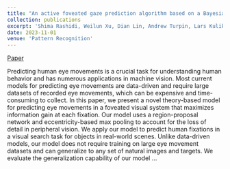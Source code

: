```yaml
---
title: "An active foveated gaze prediction algorithm based on a Bayesian ideal observer"
collection: publications
excerpt: 'Shima Rashidi, Weilun Xu, Dian Lin, Andrew Turpin, Lars Kulik, Krista Ehinger'
date: 2023-11-01
venue: 'Pattern Recognition'
---
```

[Paper](https://www.sciencedirect.com/science/article/abs/pii/S0031320323003928)

Predicting human eye movements is a crucial task for understanding human behavior and has numerous applications in machine vision. Most current models for predicting eye movements are data-driven and require large datasets of recorded eye movements, which can be expensive and time-consuming to collect. In this paper, we present a novel theory-based model for predicting eye movements in a foveated visual system that maximizes information gain at each fixation. Our model uses a region-proposal network and eccentricity-based max pooling to account for the loss of detail in peripheral vision. We apply our model to predict human fixations in a visual search task for objects in real-world scenes. Unlike data-driven models, our model does not require training on large eye movement datasets and can generalize to any set of natural images and targets. We evaluate the generalization capability of our model …
